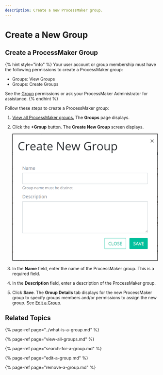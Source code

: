 ```yaml
---
description: Create a new ProcessMaker group.
---
```


# Create a New Group

## Create a ProcessMaker Group

{% hint style="info" %}
Your user account or group membership must have the following permissions to create a ProcessMaker group:

* Groups: View Groups
* Groups: Create Groups

See the [Group](../../permission-descriptions-for-users-and-groups.md#groups) permissions or ask your ProcessMaker Administrator for assistance.
{% endhint %}

Follow these steps to create a ProcessMaker group:

1. [View all ProcessMaker groups.](view-all-groups.md) The **Groups** page displays.
2. Click the **+Group** button. The **Create New Group** screen displays.  

   ![](../../../.gitbook/assets/create-new-group-screen-admin.png)

3. In the **Name** field, enter the name of the ProcessMaker group. This is a required field.
4. In the **Description** field, enter a description of the ProcessMaker group.
5. Click **Save**. The **Group Details** tab displays for the new ProcessMaker group to specify groups members and/or permissions to assign the new group. See [Edit a Group](edit-a-group.md#edit-a-processmaker-group).

## Related Topics

{% page-ref page="../what-is-a-group.md" %}

{% page-ref page="view-all-groups.md" %}

{% page-ref page="search-for-a-group.md" %}

{% page-ref page="edit-a-group.md" %}

{% page-ref page="remove-a-group.md" %}

